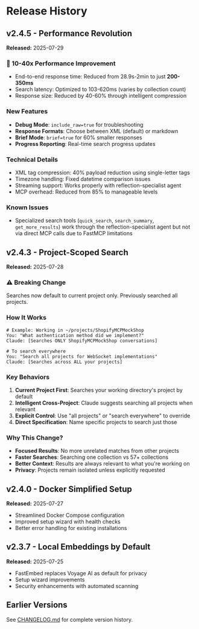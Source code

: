 # Release History

## v2.4.5 - Performance Revolution
**Released:** 2025-07-29

### 🚀 10-40x Performance Improvement
- End-to-end response time: Reduced from 28.9s-2min to just **200-350ms**
- Search latency: Optimized to 103-620ms (varies by collection count)
- Response size: Reduced by 40-60% through intelligent compression

### New Features
- **Debug Mode**: `include_raw=true` for troubleshooting
- **Response Formats**: Choose between XML (default) or markdown
- **Brief Mode**: `brief=true` for 60% smaller responses
- **Progress Reporting**: Real-time search progress updates

### Technical Details
- XML tag compression: 40% payload reduction using single-letter tags
- Timezone handling: Fixed datetime comparison issues
- Streaming support: Works properly with reflection-specialist agent
- MCP overhead: Reduced from 85% to manageable levels

### Known Issues
- Specialized search tools (`quick_search`, `search_summary`, `get_more_results`) work through the reflection-specialist agent but not via direct MCP calls due to FastMCP limitations

## v2.4.3 - Project-Scoped Search
**Released:** 2025-07-28

### ⚠️ Breaking Change
Searches now default to current project only. Previously searched all projects.

### How It Works
```
# Example: Working in ~/projects/ShopifyMCPMockShop
You: "What authentication method did we implement?"
Claude: [Searches ONLY ShopifyMCPMockShop conversations]

# To search everywhere
You: "Search all projects for WebSocket implementations"
Claude: [Searches across ALL your projects]
```

### Key Behaviors
1. **Current Project First**: Searches your working directory's project by default
2. **Intelligent Cross-Project**: Claude suggests searching all projects when relevant
3. **Explicit Control**: Use "all projects" or "search everywhere" to override
4. **Direct Specification**: Name specific projects to search just those

### Why This Change?
- **Focused Results**: No more unrelated matches from other projects
- **Faster Searches**: Searching one collection vs 57+ collections
- **Better Context**: Results are always relevant to what you're working on
- **Privacy**: Projects remain isolated unless explicitly requested

## v2.4.0 - Docker Simplified Setup
**Released:** 2025-07-27

- Streamlined Docker Compose configuration
- Improved setup wizard with health checks
- Better error handling for existing installations

## v2.3.7 - Local Embeddings by Default
**Released:** 2025-07-25

- FastEmbed replaces Voyage AI as default for privacy
- Setup wizard improvements
- Security enhancements with automated scanning

## Earlier Versions
See [CHANGELOG.md](../CHANGELOG.md) for complete version history.
